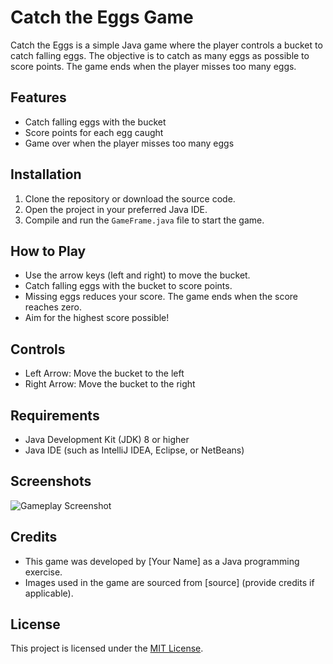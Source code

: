 # Catch the Eggs Game

Catch the Eggs is a simple Java game where the player controls a bucket to catch falling eggs. The objective is to catch as many eggs as possible to score points. The game ends when the player misses too many eggs.

## Features
- Catch falling eggs with the bucket
- Score points for each egg caught
- Game over when the player misses too many eggs

## Installation
1. Clone the repository or download the source code.
2. Open the project in your preferred Java IDE.
3. Compile and run the `GameFrame.java` file to start the game.

## How to Play
- Use the arrow keys (left and right) to move the bucket.
- Catch falling eggs with the bucket to score points.
- Missing eggs reduces your score. The game ends when the score reaches zero.
- Aim for the highest score possible!

## Controls
- Left Arrow: Move the bucket to the left
- Right Arrow: Move the bucket to the right

## Requirements
- Java Development Kit (JDK) 8 or higher
- Java IDE (such as IntelliJ IDEA, Eclipse, or NetBeans)

## Screenshots
![Gameplay Screenshot](screenshot.png)

## Credits
- This game was developed by [Your Name] as a Java programming exercise.
- Images used in the game are sourced from [source] (provide credits if applicable).

## License
This project is licensed under the [MIT License](LICENSE).


